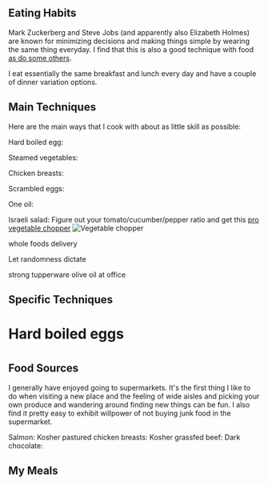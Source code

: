 ## Eating Habits
Mark Zuckerberg and Steve Jobs (and apparently also Elizabeth Holmes) are known for minimizing decisions and making things simple by wearing the same thing everyday. I find that this is also a good technique with food [as do some others](https://www.theatlantic.com/family/archive/2019/03/eating-the-same-thing-lunch-meal/584347/). 

I eat essentially the same breakfast and lunch every day and have a couple of dinner variation options. 

## Main Techniques
Here are the main ways that I cook with about as little skill as possible: 

Hard boiled egg: 

Steamed vegetables: 

Chicken breasts: 

Scrambled eggs: 

One oil: 

Israeli salad: Figure out your tomato/cucumber/pepper ratio and get this [pro vegetable chopper](https://www.amazon.com/Chopper-Vegetable-Mueller-Vegetable-Fruit-Cheese-Onion-Chopper-Dicer-Kitchen/dp/B01HC7BNJA)
![Vegetable chopper](https://images-na.ssl-images-amazon.com/images/I/71-YsC0P46L._SL1500_.jpg)

whole foods delivery


Let randomness dictate

strong tupperware
olive oil at office

## Specific Techniques

# Hard boiled eggs

# 

## Food Sources
I generally have enjoyed going to supermarkets. It's the first thing I like to do when visiting a new place and the feeling of wide aisles and picking your own produce and wandering around finding new things can be fun. I also find it pretty easy to exhibit willpower of not buying junk food in the supermarket. 

Salmon: 
Kosher pastured chicken breasts: 
Kosher grassfed beef: 
Dark chocolate: 


## My Meals

